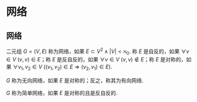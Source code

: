 # 网络

## 网络

二元组 $G = (V, E)$ 称为网络，如果 $E \subset V^2 \wedge |V| < \aleph_0$. 称 $E$ 是自反的，如果 $\forall v \in V \ (v, v) \in E$；称 $E$ 是反自反的，如果 $\forall v \in V \ (v, v) \notin E$；称 $E$ 是对称的，如果 $\forall v_1, v_2 \in V \ ( (v_1, v_2) \in E \Rightarrow (v_2, v_1) \in E )$.

$G$ 称为无向网络，如果 $E$ 是对称的；反之，称其为有向网络.

$G$ 称为简单网络，如果 $E$ 是对称的且是反自反的.


